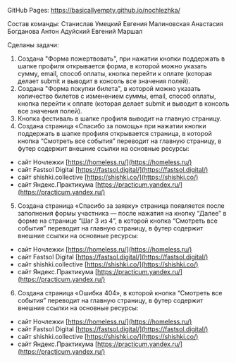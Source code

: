 GitHub Pages:
https://basicallyempty.github.io/nochlezhka/

Состав команды:
Станислав Умецкий
Евгения Малиновская
Анастасия Богданова
Антон Адуйский
Евгений Маршал

Сделаны задачи:
1. Создана "Форма пожертвовать", при нажатии кнопки поддержать в шапке профиля открывается форма, в которой можно указать сумму, email, способ оплаты, кнопка перейти к оплате (которая делает submit и выводит в консоль все значения полей).
2. Создана "Форма покупки билета", в которой можно указать количество билетов с изменением суммы, email, способ оплаты, кнопка перейти к оплате (которая делает submit и выводит в консоль все значения полей).
3. Кнопка фестиваль в шапке профиля выводит на главную страницу.
4. Создана страница «Спасибо за помощь» при нажатии кнопки поддержать в шапке профиля открывается страница, в которой кнопка “Смотреть все события” переводит на главную страницу, в футер содержит внешние ссылки на основные ресурсы:
- сайт Ночлежки [https://homeless.ru/](https://homeless.ru/)
- сайт Fastsol Digital [https://fastsol.digital/](https://fastsol.digital/)
- сайт shishki.collective [https://shishki.co/](https://shishki.co/)
- сайт Яндекс.Практикума [https://practicum.yandex.ru/](https://practicum.yandex.ru/)
5. Создана страница «Спасибо за заявку» страница появляется после заполнения формы участника — после нажатия на кнопку “Далее” в форме на странице “Шаг 3 из 4”, в которой кнопка “Смотреть все события” переводит на главную страницу, в футер содержит внешние ссылки на основные ресурсы:
- сайт Ночлежки [https://homeless.ru/](https://homeless.ru/)
- сайт Fastsol Digital [https://fastsol.digital/](https://fastsol.digital/)
- сайт shishki.collective [https://shishki.co/](https://shishki.co/)
- сайт Яндекс.Практикума [https://practicum.yandex.ru/](https://practicum.yandex.ru/)
6. Создана страница «Ошибка 404», в которой кнопка “Смотреть все события” переводит на главную страницу, в футер содержит внешние ссылки на основные ресурсы:
- сайт Ночлежки [https://homeless.ru/](https://homeless.ru/)
- сайт Fastsol Digital [https://fastsol.digital/](https://fastsol.digital/)
- сайт shishki.collective [https://shishki.co/](https://shishki.co/)
- сайт Яндекс.Практикума [https://practicum.yandex.ru/](https://practicum.yandex.ru/)
